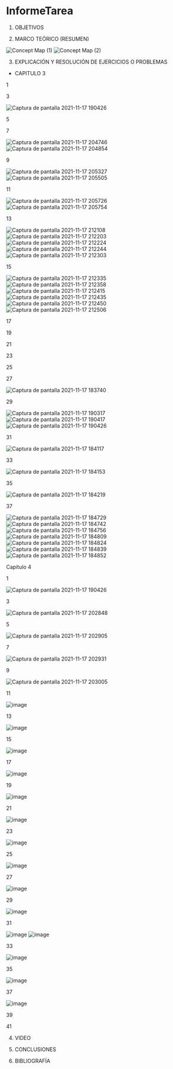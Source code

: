 # InformeTarea


1. OBJETIVOS


2. MARCO TEÓRICO (RESUMEN)



![Concept Map (1)](https://user-images.githubusercontent.com/93899720/141872231-f22f80f7-0c47-485c-9f83-85a2ebff42c0.jpg)
![Concept Map (2)](https://user-images.githubusercontent.com/93899720/141872245-e8598d5c-5f83-412e-8ff2-567f872d266a.jpg)



3. EXPLICACIÓN Y RESOLUCIÓN DE EJERCICIOS O PROBLEMAS

- CAPITULO 3


 1 


 3
 
![Captura de pantalla 2021-11-17 190426](https://user-images.githubusercontent.com/93899720/142342218-eb314909-5539-4a73-a759-54713a439ecc.png)
 
 5
 
 
 7
 
 ![Captura de pantalla 2021-11-17 204746](https://user-images.githubusercontent.com/93899720/142342225-874503d8-c7bf-4b08-a27f-8ea7819ef1ad.png)
 ![Captura de pantalla 2021-11-17 204854](https://user-images.githubusercontent.com/93899720/142342226-02ff8d85-775e-4641-887a-3df603fa7bd7.png)
 
 9
 
 ![Captura de pantalla 2021-11-17 205327](https://user-images.githubusercontent.com/93899720/142342227-f3da601f-f4e2-4bb7-ab92-2309e9ac7523.png)
 ![Captura de pantalla 2021-11-17 205505](https://user-images.githubusercontent.com/93899720/142342229-2424f912-fb1f-4a99-83da-042996feb6e4.png)
 
 11
 
 ![Captura de pantalla 2021-11-17 205726](https://user-images.githubusercontent.com/93899720/142342230-0f56ad24-f1df-4872-aafe-46ea94359de8.png)
 ![Captura de pantalla 2021-11-17 205754](https://user-images.githubusercontent.com/93899720/142342231-8aaae838-aa80-49b6-9e2f-486a581d02a3.png)
 
 13
 
 ![Captura de pantalla 2021-11-17 212108](https://user-images.githubusercontent.com/93899720/142342233-62cb2bbc-15d6-4d8a-a229-d4b90892dcdd.png)
 ![Captura de pantalla 2021-11-17 212203](https://user-images.githubusercontent.com/93899720/142342235-8ad129a3-1cad-43ad-8861-b41d687ab401.png)
 ![Captura de pantalla 2021-11-17 212224](https://user-images.githubusercontent.com/93899720/142342237-7f4bb9c6-79a4-4acd-b12a-6c7da112bdcc.png)
 ![Captura de pantalla 2021-11-17 212244](https://user-images.githubusercontent.com/93899720/142342239-34e8fed8-9a6a-4192-938b-f2c5bbc71709.png)
 ![Captura de pantalla 2021-11-17 212303](https://user-images.githubusercontent.com/93899720/142342240-858bdf84-00e4-4a00-aacf-d53c8a3e80a0.png)
 
 15
 
![Captura de pantalla 2021-11-17 212335](https://user-images.githubusercontent.com/93899720/142342242-4b3da8b8-0bfd-4e95-8b58-81e1a6645c09.png)
![Captura de pantalla 2021-11-17 212358](https://user-images.githubusercontent.com/93899720/142342243-546aa4b7-50b1-4c78-afb3-5f26df4e88ed.png)
![Captura de pantalla 2021-11-17 212415](https://user-images.githubusercontent.com/93899720/142342245-541fa738-8a6e-4b02-a650-9adab1e9df87.png)
![Captura de pantalla 2021-11-17 212435](https://user-images.githubusercontent.com/93899720/142342247-845299f0-77b6-4f0c-9f50-118386337d28.png)
![Captura de pantalla 2021-11-17 212450](https://user-images.githubusercontent.com/93899720/142342248-2723889a-8719-4821-867c-55cd067649c9.png)
![Captura de pantalla 2021-11-17 212506](https://user-images.githubusercontent.com/93899720/142342250-62fd426f-b093-41fa-b697-28db1a5a3e8f.png)
 
 17
 
 
 19
 
 
 21
 
 
 23
 
 
 25
 
 
 27
 
![Captura de pantalla 2021-11-17 183740](https://user-images.githubusercontent.com/93899720/142300501-46e039ab-a13b-4e41-b3e9-53f5f69b5abb.png)

 
 29
 
![Captura de pantalla 2021-11-17 190317](https://user-images.githubusercontent.com/93899720/142302081-e3e1d1dc-72a8-4ef0-8263-e3b373c41ab1.png)
![Captura de pantalla 2021-11-17 190417](https://user-images.githubusercontent.com/93899720/142302083-01d6ced1-1b1d-4733-ac33-fe654a278f08.png)
![Captura de pantalla 2021-11-17 190426](https://user-images.githubusercontent.com/93899720/142302085-b1283c7a-3fe8-4073-952a-81c242aedbff.png)

 
 31
 
 ![Captura de pantalla 2021-11-17 184117](https://user-images.githubusercontent.com/93899720/142300503-9f4d6254-511e-47b4-84ab-f759d7c07490.png)
 
 33
 
![Captura de pantalla 2021-11-17 184153](https://user-images.githubusercontent.com/93899720/142300505-119fd499-6cc4-4e51-96bb-c88beaadfd54.png)
 
 35
 
![Captura de pantalla 2021-11-17 184219](https://user-images.githubusercontent.com/93899720/142300506-81c34805-e1a4-4b63-87a7-ea5e73724d9f.png)
 
 37
 
![Captura de pantalla 2021-11-17 184729](https://user-images.githubusercontent.com/93899720/142300507-d8e74a49-8868-4d77-9da8-371abe9ff4fd.png)
![Captura de pantalla 2021-11-17 184742](https://user-images.githubusercontent.com/93899720/142300508-9360b565-3ced-4a55-9b94-438a53d9c340.png)
![Captura de pantalla 2021-11-17 184756](https://user-images.githubusercontent.com/93899720/142300509-d84b682e-131c-4b2b-88aa-c7945dd19ea6.png)
![Captura de pantalla 2021-11-17 184809](https://user-images.githubusercontent.com/93899720/142300511-71f3a655-7c63-4d9a-8ca7-24f3d0e1536a.png)
![Captura de pantalla 2021-11-17 184824](https://user-images.githubusercontent.com/93899720/142300512-80ed55bc-25b9-4f90-a856-62920ff764c8.png)
![Captura de pantalla 2021-11-17 184839](https://user-images.githubusercontent.com/93899720/142300514-2fa276d6-502d-4b50-b765-8fa2f9b8c82a.png)
![Captura de pantalla 2021-11-17 184852](https://user-images.githubusercontent.com/93899720/142300515-6b7dc290-2d93-4e9c-97fa-cdf0bc1a774a.png)

 
 Capitulo 4
 
 
 1
 
![Captura de pantalla 2021-11-17 190426](https://user-images.githubusercontent.com/93899720/142334650-1c9d3c6f-05a2-4714-8bec-d1bc8818abea.png)

 
 3
 
 ![Captura de pantalla 2021-11-17 202848](https://user-images.githubusercontent.com/93899720/142334657-337fcb8a-ae1a-4a93-9ba0-ca35e05eb1b7.png)
 
 5
 
![Captura de pantalla 2021-11-17 202905](https://user-images.githubusercontent.com/93899720/142334660-e7241861-b901-42f6-aa77-9dd72391f72e.png)
 
 7
 
 ![Captura de pantalla 2021-11-17 202931](https://user-images.githubusercontent.com/93899720/142334667-f6a164f0-39a8-4cbf-80e0-26ab68e72374.png)
 
 9
 
![Captura de pantalla 2021-11-17 203005](https://user-images.githubusercontent.com/93899720/142334668-18c7e5e6-ea5a-48b5-b353-1c02093f8c15.png)
 
 11
 
 
 ![image](https://user-images.githubusercontent.com/93899720/142302268-e220da21-f1f2-41eb-8b91-e38df171cef4.png)
 
 
 13
 
 ![image](https://user-images.githubusercontent.com/93899720/142302350-77aff2e1-d1b4-47a3-9c94-f5ef1bdcbb42.png)
 

 15
 
 
 ![image](https://user-images.githubusercontent.com/93899720/142302422-cae90794-a452-4af0-8e71-0831862cb10c.png)
 
 
 17
 
 
 ![image](https://user-images.githubusercontent.com/93899720/142302474-208b9611-e272-47ee-b926-1f4e53cedb0d.png)
 
 
 19
 
 
 ![image](https://user-images.githubusercontent.com/93899720/142302549-1810d6e5-9788-442a-8c82-798f5324fb5c.png)
 
 
 21
 
 
 ![image](https://user-images.githubusercontent.com/93899720/142302624-2cef471a-46f3-44c4-854a-fc56833d2afd.png)
 
 
 23
 
 
 ![image](https://user-images.githubusercontent.com/93899720/142303001-a954578a-060e-4408-8228-9d03edb79f40.png)
 
 
 25
 
 ![image](https://user-images.githubusercontent.com/93899720/142299801-d4d5f4bd-433b-403d-b70a-f7908ac1adc0.png)
 
 
 27
 
 
 ![image](https://user-images.githubusercontent.com/93899720/142299967-3a368c4e-75c2-43e2-a543-774ab679341e.png)
 
 
 29
 
 
 ![image](https://user-images.githubusercontent.com/93899720/142300014-dfa84ec1-4dc1-4053-8eb8-b267a08d52fc.png)

 
 31
 
 
![image](https://user-images.githubusercontent.com/93899720/142300089-0b07ec24-738b-4feb-8d84-81f8c894ad09.png)
![image](https://user-images.githubusercontent.com/93899720/142300105-564bce80-5b66-4ee4-a292-ebc4b0055e95.png)

 
 
 33
 
 
 ![image](https://user-images.githubusercontent.com/93899720/142300203-928f4a65-c161-4d20-9865-bb277bed7feb.png)

 
 35
 
 
 ![image](https://user-images.githubusercontent.com/93899720/142300274-aeb44020-ea5d-46b1-89ca-d9e4785de84c.png)
 
 
 37
 
 
 ![image](https://user-images.githubusercontent.com/93899720/142300359-14ba604e-0bbd-4fb2-ae2e-79403840ebe9.png)
 
 
 39
 
 
 41
 

4. VIDEO



5. CONCLUSIONES


6. BIBLIOGRAFÍA


